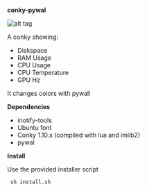 <b>conky-pywal</b>

![alt tag](https://raw.githubusercontent.com/xexpanderx/conky-pywal/master/screenshot.png)

A conky showing:
- Diskspace
- RAM Usage
- CPU Usage
- CPU Temperature
- GPU Hz

It changes colors with pywal!

<b>Dependencies</b>

- inotify-tools
- Ubuntu font
- Conky 1.10.x (compiled with lua and imlib2)
- pywal

<b>Install</b>

Use the provided installer script

<code> sh install.sh </code>
